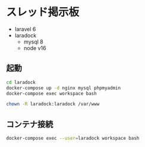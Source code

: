 # スレッド掲示板

- laravel 6
- laradock
  - mysql 8
  - node v16

## 起動

```Bash
cd laradock
docker-compose up -d nginx mysql phpmyadmin
docker-compose exec workspace bash

chown -R laradock:laradock /var/www
```

## コンテナ接続

```Bash
docker-compose exec --user=laradock workspace bash
```
